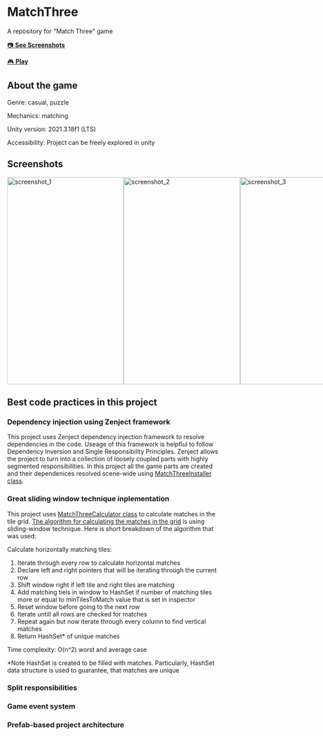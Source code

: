 # MatchThree
A repository for "Match Three" game

[:camera: **See Screenshots**](#screenshots)

[:video_game: **Play**](https://play.google.com/store/apps/details?id=com.YankeeZulu.MatchTiles)

## About the game
Genre: casual, puzzle

Mechanics: matching

Unity version: 2021.3.18f1 (LTS)

Accessibility: Project can be freely explored in unity

## Screenshots
<div style="display:flex;">
  <img src="https://github.com/YankeeZuluDev/MatchThree/assets/129124150/50b11fa5-cabb-4e56-b7cf-821a61914569" alt="screenshot_1" width="270" height="480">
  <img src="https://github.com/YankeeZuluDev/MatchThree/assets/129124150/20dfb460-4715-49f1-ad81-9143bc0ce792" alt="screenshot_2" width="270" height="480">
  <img src="https://github.com/YankeeZuluDev/MatchThree/assets/129124150/a992fbad-6951-4cf4-b893-ad35f541d9d4" alt="screenshot_3" width="270" height="480">
</div>

## Best сode practices in this project

### Dependency injection using Zenject framework
This project uses Zenject dependency injection framework to resolve dependencies in the code. Useage of this framework is helpflul to follow Dependency Inversion and Single Responsibility Principles. Zenject allows the project to turn into a collection of loosely coupled parts with highly segmented responsibilities. In this project all the game parts are created and their dependenices resolved scene-wide using [MatchThreeInstaller class](https://github.com/YankeeZuluDev/MatchThree/blob/main/Assets/Scripts/Installers/MatchThreeInstaller.cs).

### Great sliding window technique inplementation
This project uses [MatchThreeCalculator class]() to calculate matches in the tile grid. [The algorithm for calculating the matches in the grid]() is using sliding-window technique. Here is short breakdown of the algorithm that was used:

  Calculate horizontally matching tiles:
  1. Iterate through every row to calculate horizontal matches
  1. Declare left and right pointers that will be iterating through the current row
  2. Shift window right if left tile and right tiles are matching
  3. Add matching tiels in window to HashSet if number of matching tiles more or equal to minTilesToMatch value that is set in inspector
  4. Reset window before going to the next row
  5. Iterate untill all rows are checked for matches
  6. Repeat again but now iterate through every column to find vertical matches
  7. Return HashSet* of unique matches
     
Time complexity: O(n^2) worst and average case

*Note HashSet is created to be filled with matches. Particularly, HashSet data structure is used to guarantee, that matches are unique

### Split responsibilities

### Game event system

### Prefab-based project architecture
